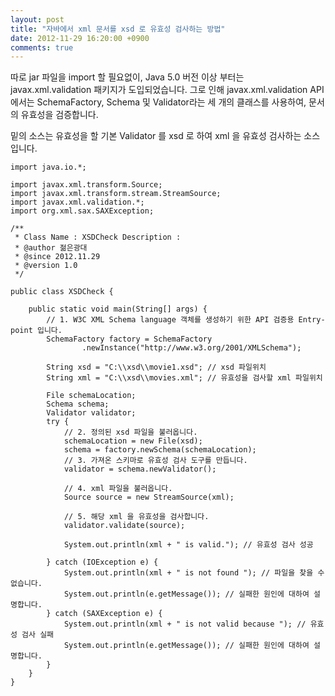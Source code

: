 ```yaml
---
layout: post
title: "자바에서 xml 문서를 xsd 로 유효성 검사하는 방법"
date: 2012-11-29 16:20:00 +0900
comments: true
---
```

따로 jar 파일을 import 할 필요없이, Java 5.0 버전 이상 부터는 javax.xml.validation 패키지가 도입되었습니다. 
그로 인해 javax.xml.validation API 에서는 SchemaFactory, Schema 및 Validator라는 세 개의 클래스를 사용하여, 
문서의 유효성을 검증합니다.

밑의 소스는 유효성을 할 기본 Validator 를 xsd 로 하여 xml 을 유효성 검사하는 소스입니다.

```aidl
import java.io.*;

import javax.xml.transform.Source;
import javax.xml.transform.stream.StreamSource;
import javax.xml.validation.*;
import org.xml.sax.SAXException;

/**
 * Class Name : XSDCheck Description :
 * @author 젊은광대
 * @since 2012.11.29
 * @version 1.0
 */

public class XSDCheck {

	public static void main(String[] args) {
		// 1. W3C XML Schema language 객체를 생성하기 위한 API 검증용 Entry-point 입니다.
		SchemaFactory factory = SchemaFactory
				.newInstance("http://www.w3.org/2001/XMLSchema");

		String xsd = "C:\\xsd\\movie1.xsd"; // xsd 파일위치
		String xml = "C:\\xsd\\movies.xml"; // 유효성을 검사할 xml 파일위치

		File schemaLocation;
		Schema schema;
		Validator validator;
		try {
			// 2. 정의된 xsd 파일을 불러옵니다.
			schemaLocation = new File(xsd);
			schema = factory.newSchema(schemaLocation);
			// 3. 가져온 스키마로 유효성 검사 도구를 만듭니다.
			validator = schema.newValidator();

			// 4. xml 파일을 불러옵니다.
			Source source = new StreamSource(xml);

			// 5. 해당 xml 을 유효성을 검사합니다.
			validator.validate(source);

			System.out.println(xml + " is valid."); // 유효성 검사 성공

		} catch (IOException e) {
			System.out.println(xml + " is not found "); // 파일을 찾을 수 없습니다.
			System.out.println(e.getMessage()); // 실패한 원인에 대하여 설명합니다.
		} catch (SAXException e) {
			System.out.println(xml + " is not valid because "); // 유효성 검사 실패
			System.out.println(e.getMessage()); // 실패한 원인에 대하여 설명합니다.
		}
	}
}
```

 